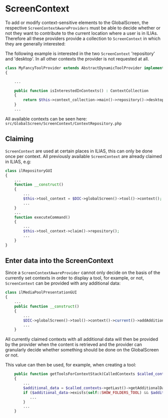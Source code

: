 ScreenContext
=============
To add or modify context-sensitive elements to the GlobalScreen, the respective `ScreenContextAwareProviders` must be able to decide whether or not they want to contribute to the current location where a user is in ILIAs. Therefore all these providers provide a collection to `ScreenContext` in which they are generally interested:

The following example is interested in the two `ScreenContext` 'repository' and 'desktop'. In all other contexts the provider is not requested at all.

```php
class MyFancyToolProvider extends AbstractDynamicToolProvider implements ScreenContextAwareProvider
{

    ...

    public function isInterestedInContexts() : ContextCollection
    {
        return $this->context_collection->main()->repository()->desktop();
    }
    ...

```

All available contexts can be seen here: `src/GlobalScreen/ScreenContext/ContextRepository.php`

## Claiming

`ScreenContext` are used at certain places in ILIAS, this can only be done once per context. All previously available `ScreenContext` are already claimed in ILIAS, e.g:

```php
class ilRepositoryGUI 
{
    ...
    function __construct()
    {
        ...
        $this->tool_context = $DIC->globalScreen()->tool()->context();
        ...
    }
    ...
    function executeCommand() 
    { 
        ...
        $this->tool_context->claim()->repository();
        ...
    }
}
``` 

## Enter data into the ScreenContext

Since a `ScreenContextAwareProvider` cannot only decide on the basis of the currently set contexts in order to display a tool, for example, or not, `ScreenContext` can be provided with any additional data:

```php
class ilMediaPoolPresentationGUI
{
    ...
    public function __construct()
    {
        ...
        $DIC->globalScreen()->tool()->context()->current()->addAdditionalData(ilMediaPoolGSToolProvider::SHOW_FOLDERS_TOOL, true);
        ...
    }

```

All currently claimed contexts with all additional data will then be provided by the provider when the content is retrieved and the provider can granularly decide whether something should be done on the GlobalScreen or not.

This value can then be used, for example, when creating a tool:

```php
    public function getToolsForContextStack(CalledContexts $called_contexts) : array
    {
        ...
        $additional_data = $called_contexts->getLast()->getAdditionalData();
        if ($additional_data->exists(self::SHOW_FOLDERS_TOOL) && $additional_data->get(self::SHOW_FOLDERS_TOOL) === true) {
           ...
        }
        ...
    }
```
